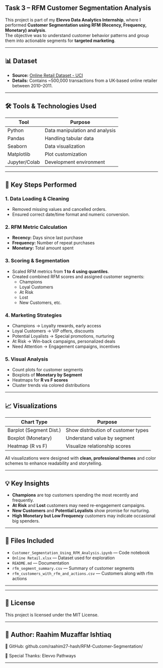 ## Task 3 – RFM Customer Segmentation Analysis  

This project is part of my **Elevvo Data Analytics Internship**, where I performed **Customer Segmentation using RFM (Recency, Frequency, Monetary) analysis**.  
The objective was to understand customer behavior patterns and group them into actionable segments for **targeted marketing**.  

---

## 📊 Dataset  
- **Source:** [Online Retail Dataset - UCI](https://archive.ics.uci.edu/ml/datasets/Online+Retail)  
- **Details:** Contains ~500,000 transactions from a UK-based online retailer between 2010–2011.  

---

## 🛠 Tools & Technologies Used  

| Tool        | Purpose                          |
|-------------|----------------------------------|
| Python      | Data manipulation and analysis   |
| Pandas      | Handling tabular data            |
| Seaborn     | Data visualization               |
| Matplotlib  | Plot customization               |
| Jupyter/Colab | Development environment        |

---

## 🔑 Key Steps Performed  

### 1. Data Loading & Cleaning  
- Removed missing values and cancelled orders.  
- Ensured correct date/time format and numeric conversion.  

### 2. RFM Metric Calculation  
- **Recency:** Days since last purchase  
- **Frequency:** Number of repeat purchases  
- **Monetary:** Total amount spent  

### 3. Scoring & Segmentation  
- Scaled RFM metrics from **1 to 4 using quantiles**.  
- Created combined RFM scores and assigned customer segments:  
  - Champions  
  - Loyal Customers  
  - At Risk  
  - Lost  
  - New Customers, etc.  

### 4. Marketing Strategies  
- Champions → Loyalty rewards, early access  
- Loyal Customers → VIP offers, discounts  
- Potential Loyalists → Special promotions, nurturing  
- At Risk → Win-back campaigns, personalized deals  
- Need Attention → Engagement campaigns, incentives  

### 5. Visual Analysis  
- Count plots for customer segments  
- Boxplots of **Monetary by Segment**  
- Heatmaps for **R vs F scores**  
- Cluster trends via colored distributions  

---

## 📈 Visualizations  

| Chart Type  | Purpose                                |
|-------------|----------------------------------------|
| Barplot (Segment Dist.) | Show distribution of customer types |
| Boxplot (Monetary)      | Understand value by segment |
| Heatmap (R vs F)        | Visualize relationship scores |

All visualizations were designed with **clean, professional themes** and color schemes to enhance readability and storytelling.  

---

## 💡 Key Insights  
- **Champions** are top customers spending the most recently and frequently.  
- **At Risk** and **Lost** customers may need re-engagement campaigns.  
- **New Customers** and **Potential Loyalists** show promise for nurturing.  
- **High Monetary but Low Frequency** customers may indicate occasional big spenders.  

---

## 📂 Files Included  
- `Customer_Segmentation_Using_RFM_Analysis.ipynb` — Code notebook  
- `Online Retail.xlsx` — Dataset used for exploration  
- `README.md` — Documentation  
- `rfm_segment_summary.csv` — Summary of customer segments
- `rfm_customers_with_rfm_and_actions.csv` — Customers along with rfm actions  

---

---
## 📄 License
This project is licensed under the MIT License.

---
## 👤 Author: Raahim Muzaffar Ishtiaq
🔗 GitHub: github.com/raahim27-hash/RFM-Customer-Segmentation/

🤝 Special Thanks: Elevvo Pathways

---
